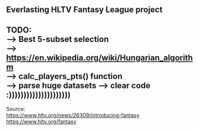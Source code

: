 Everlasting HLTV Fantasy League project
--------------------------------------------
TODO: <br />
--> Best 5-subset selection <br />
--> https://en.wikipedia.org/wiki/Hungarian_algorithm <br />
--> calc_players_pts() function <br />
--> parse huge datasets
--> clear code <br />
:)))))))))))))))))))))
--------------------------------------------
Source: <br />
https://www.hltv.org/news/26309/introducing-fantasy <br />
https://www.hltv.org/fantasy
